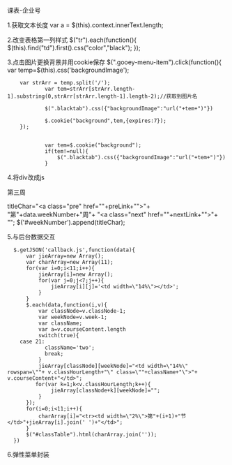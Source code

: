 课表-企业号

1.获取文本长度
var a = $(this).context.innerText.length;


2.改变表格第一列样式
$("tr").each(function(){
           $(this).find("td").first().css("color","black");
           });

3.点击图片更换背景并用cookie保存
$(".gooey-menu-item").click(function(){
                var temp=$(this).css('backgroundImage');   
                
		var strArr = temp.split('/');
                var tem=strArr[strArr.length-1].substring(0,strArr[strArr.length-1].length-2);//获取到图片名
            
                $(".blacktab").css({"backgroundImage":"url("+tem+")"})

                $.cookie("background",tem,{expires:7});
        });
    

                var tem=$.cookie("background");
                if(tem!=null){
                    $(".blacktab").css({"backgroundImage":"url("+tem+")"})
                }
4.将div改成js
<div class="number" id="weekNumber">
                   <a class="pre" href="#"></a>
                    第三周
                    <a class="next" href="#"> 
                    </a>
                </div>


 titleChar="<a class=\"pre\" href=\""+preLink+"\"></a>"+
                    "第"+data.weekNumber+"周"+
                    "<a class=\"next\" href=\""+nextLink+"\">"+
                    "</a>";
$('#weekNumber').append(titleChar);

5.与后台数据交互

      $.getJSON('callback.js',function(data){
          var jieArray=new Array();
          var charArray=new Array(11);
          for(var i=0;i<11;i++){
              jieArray[i]=new Array();
              for(var j=0;j<7;j++){
                  jieArray[i][j]='<td width=\"14%\"></td>';
              }
          }
          $.each(data,function(i,v){
              var classNode=v.classNode-1;
              var weekNode=v.week-1;
              var className;
              var a=v.courseContent.length
              switch(true){
		case 21:
                className='two';
                break;
              }
              jieArray[classNode][weekNode]="<td width=\"14%\" rowspan=\""+ v.classHourLength+"\" class=\""+className+"\">"+ v.courseContent+"</td>";
             for(var k=1;k<v.classHourLength;k++){
                  jieArray[classNode+k][weekNode]="";
              }
          });
          for(i=0;i<11;i++){
              charArray[i]="<tr><td width=\"2%\">第"+(i+1)+"节</td>"+jieArray[i].join(' ')+"</td>";
          }
          $("#classTable").html(charArray.join(''));
      })


6.弹性菜单封装
